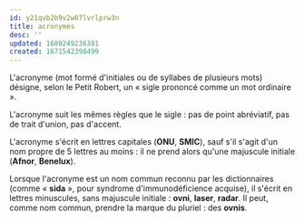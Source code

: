 ```yaml
---
id: y21qvb2b9v2w07lvrlprw3n
title: acronymes
desc: ''
updated: 1680249236381
created: 1671542398499
---
```


L'acronyme (mot formé d'initiales ou de syllabes de plusieurs mots) désigne, selon le Petit Robert, un « sigle prononcé comme un mot ordinaire ».

L'acronyme suit les mêmes règles que le sigle : pas de point abréviatif, pas de trait d'union, pas d'accent.

L'acronyme s'écrit en lettres capitales (**ONU**, **SMIC**), sauf s'il s'agit d'un nom propre de 5 lettres au moins : il ne prend alors qu'une majuscule initiale (**Afnor**, **Benelux**).

Lorsque l'acronyme est un nom commun reconnu par les dictionnaires (comme « **sida** », pour syndrome d'immunodéficience acquise), il s'écrit en lettres minuscules, sans majuscule initiale : **ovni**, **laser**, **radar**. Il peut, comme nom commun, prendre la marque du pluriel : des **ovnis**.